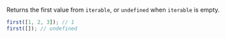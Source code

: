 Returns the first value from `iterable`, or `undefined` when `iterable` is empty.

```js
first([1, 2, 3]); // 1
first([]); // undefined
```
